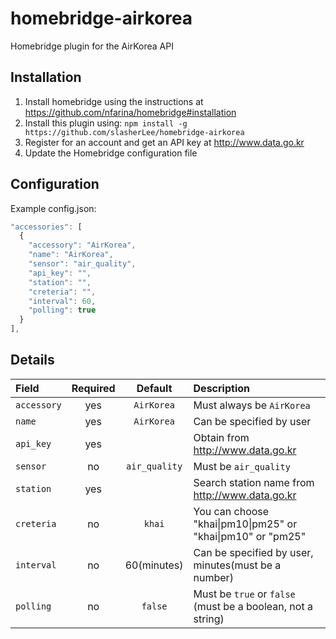 # homebridge-airkorea

Homebridge plugin for the AirKorea API

## Installation

1. Install homebridge using the instructions at https://github.com/nfarina/homebridge#installation
2. Install this plugin using: `npm install -g https://github.com/slasherLee/homebridge-airkorea`
3. Register for an account and get an API key at http://www.data.go.kr
4. Update the Homebridge configuration file

## Configuration

Example config.json:

```js
"accessories": [
  {
    "accessory": "AirKorea",
    "name": "AirKorea",
    "sensor": "air_quality",
    "api_key": "",
    "station": "",
    "creteria": "",
    "interval": 60,
    "polling": true
  }
],
```

## Details

Field | Required | Default | Description
:--- | :---: | :---: | :---
`accessory` | yes | `AirKorea` | Must always be `AirKorea`
`name` | yes | `AirKorea` | Can be specified by user
`api_key` | yes | | Obtain from http://www.data.go.kr
`sensor` | no | `air_quality` | Must be `air_quality`
`station` | yes | | Search station name from http://www.data.go.kr
`creteria` | no | `khai` | You can choose "khai\|pm10\|pm25" or "khai\|pm10" or "pm25" 
`interval` | no | 60(minutes) | Can be specified by user, minutes(must be a number)
`polling` | no | `false` | Must be `true` or `false` (must be a boolean, not a string)
